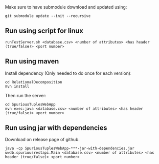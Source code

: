 Make sure to have submodule download and updated using:

```
git submodule update --init --recursive
```
## Run using script for linux
```
runTestServer.sh <database.csv> <number of attributes> <has header (true/false)> <port number>
```

## Run using maven
Install dependency (Only needed to do once for each version):
```
cd RelationalDecomposition
mvn install
```
Then run the server:
```
cd SpuriousTuplesWebApp
mvn exec:java <database.csv> <number of attributes> <has header (true/false)> <port number>
```
## Run using jar with dependencies
Download on release page of github.

```
java -cp SpuriousTuplesWebApp-***-jar-with-dependencies.jar uwdb.spuriousrestapi.Main <database.csv> <number of attributes> <has header (true/false)> <port number>
```